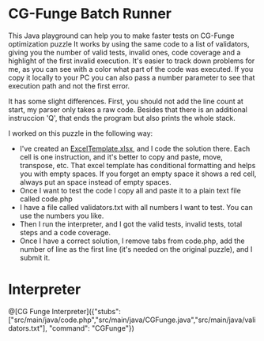 # CG-Funge Batch Runner

This Java playground can help you to make faster tests on CG-Funge optimization puzzle [](https://www.codingame.com/ide/puzzle/cgfunge-prime) 
It works by using the same code to a list of validators, giving you the number of valid tests, invalid ones, code coverage and a highlight of the first invalid execution.
It's easier to track down problems for me, as you can see with a color what part of the code was executed. If you copy it locally to your PC you can also pass a number parameter to see that execution path and not the first error.

It has some slight differences. First, you should not add the line count at start, my parser only takes a raw code. Besides that there is an additional instruccion 'Q', that ends the program but also prints the whole stack.

I worked on this puzzle in the following way:

* I've created an [ExcelTemplate.xlsx](https://github.com/marchete/CGFunge-Interpreter/raw/master/java-project/src/main/java/ExcelTemplate.xlsx), and I code the solution there. Each cell is one instruction, and it's better to copy and paste, move, transpose, etc. That excel template has conditional formatting and helps you with empty spaces. If you forget an empty space it shows a red cell, always put an space instead of empty spaces.
* Once I want to test the code I copy all and paste it to a plain text file called code.php
* I have a file called validators.txt with all numbers I want to test. You can use the numbers you like.
* Then I run the interpreter, and I got the valid tests, invalid tests, total steps and a code coverage.
* Once I have a correct solution, I remove tabs from code.php, add the number of line as the first line (it's needed on the original puzzle), and I submit it.

# Interpreter

@[CG Funge Interpreter]({"stubs": ["src/main/java/code.php","src/main/java/CGFunge.java","src/main/java/validators.txt"], "command": "CGFunge"})

